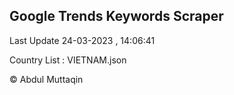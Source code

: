 

## Google Trends Keywords Scraper 
 
Last Update 24-03-2023 , 14:06:41

Country List :
VIETNAM.json



© Abdul Muttaqin 
